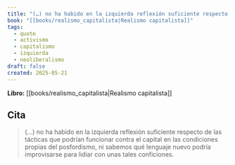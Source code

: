 ```yaml
---
title: "(…) no ha habido en la izquierda reflexión suficiente respecto de las tácticas q..."
book: "[[books/realismo_capitalista|Realismo capitalista]]"
tags:
  - quote
  - activismo
  - capitalismo
  - izquierda
  - neoliberalismo
draft: false
created: 2025-05-21
---
```


**Libro:** [[books/realismo_capitalista|Realismo capitalista]]

## Cita
> (…) no ha habido en la izquierda reflexión suficiente respecto de las tácticas que podrían funcionar contra el capital en las condiciones propias del posfordismo, ni sabemos qué lenguaje nuevo  podría improvisarse para lidiar con unas tales conficiones.

